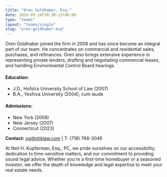 ```yaml
---
title: "Oren Goldhaber, Esq."
date: 2019-09-16T10:30:13+06:00
type: "teams"
layout: "teams/single"
slug: "oren-goldhaber-esq"
---
```


Oren Goldhaber joined the firm in 2008 and has since become an integral part of our team. He concentrates on commercial and residential sales, purchases, and refinances. Oren also brings extensive experience in representing private lenders, drafting and negotiating commercial leases, and handling Environmental Control Board hearings.

#### Education:
- J.D., Hofstra University School of Law (2007)
- B.A., Yeshiva University (2004), cum laude

#### Admissions:
- New York (2008)
- New Jersey (2007)
- Connecticut (2023)

**Contact:** og@nhklaw.com | T: (718) 768-3046

At Neil H. Kupferman, Esq., PC, we pride ourselves on our accessibility, dedication to time-sensitive matters, and our commitment to providing sound legal advice. Whether you're a first-time homebuyer or a seasoned investor, we offer the depth of knowledge and legal expertise to meet your real estate needs.
